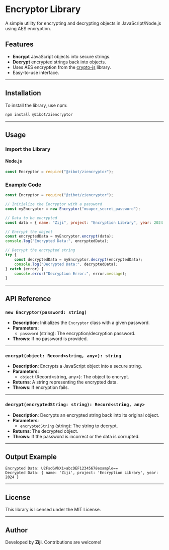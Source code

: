 # Encryptor Library

A simple utility for encrypting and decrypting objects in JavaScript/Node.js using AES encryption.

## Features

- **Encrypt** JavaScript objects into secure strings.
- **Decrypt** encrypted strings back into objects.
- Uses AES encryption from the [crypto-js](https://www.npmjs.com/package/crypto-js) library.
- Easy-to-use interface.

---

## Installation

To install the library, use npm:

```bash
npm install @zibot/ziencryptor
```

---

## Usage

### Import the Library

#### Node.js

```javascript
const Encryptor = require("@zibot/ziencryptor");
```

### Example Code

```javascript
const Encryptor = require("@zibot/ziencryptor");

// Initialize the Encryptor with a password
const myEncryptor = new Encryptor("msuper_secret_password");

// Data to be encrypted
const data = { name: "Ziji", project: "Encryption Library", year: 2024 };

// Encrypt the object
const encryptedData = myEncryptor.encrypt(data);
console.log("Encrypted Data:", encryptedData);

// Decrypt the encrypted string
try {
	const decryptedData = myEncryptor.decrypt(encryptedData);
	console.log("Decrypted Data:", decryptedData);
} catch (error) {
	console.error("Decryption Error:", error.message);
}
```

---

## API Reference

### `new Encryptor(password: string)`

- **Description**: Initializes the `Encryptor` class with a given password.
- **Parameters**:
  - `password` (string): The encryption/decryption password.
- **Throws**: If no password is provided.

---

### `encrypt(object: Record<string, any>): string`

- **Description**: Encrypts a JavaScript object into a secure string.
- **Parameters**:
  - `object` (Record<string, any>): The object to encrypt.
- **Returns**: A string representing the encrypted data.
- **Throws**: If encryption fails.

---

### `decrypt(encryptedString: string): Record<string, any>`

- **Description**: Decrypts an encrypted string back into its original object.
- **Parameters**:
  - `encryptedString` (string): The string to decrypt.
- **Returns**: The decrypted object.
- **Throws**: If the password is incorrect or the data is corrupted.

---

## Output Example

```
Encrypted Data: U2FsdGVkX1+abcDEF12345678example==
Decrypted Data: { name: 'Ziji', project: 'Encryption Library', year: 2024 }
```

---

## License

This library is licensed under the MIT License.

---

## Author

Developed by **Ziji**. Contributions are welcome!
